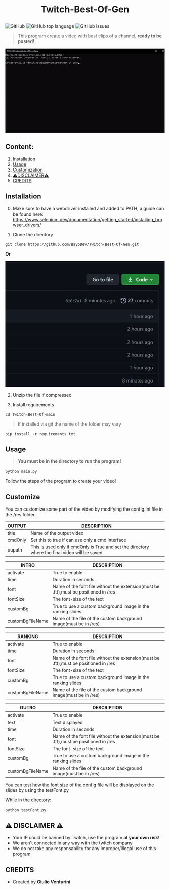 # <p align="center">Twitch-Best-Of-Gen</p>

![GitHub](https://img.shields.io/github/license/BayoDev/Twitch-Best-Of-Gen)
![GitHub top language](https://img.shields.io/github/languages/top/BayoDev/Twitch-Best-Of-Gen)
![GitHub issues](https://img.shields.io/github/issues/BayoDev/Twitch-Best-Of-Gen)

>This program create a video with best clips of a channel, **ready to be posted!**

![Download repository](/Images/usage.gif)

## Content:
1. [Installation](#inst)
2. [Usage](#usage)
3. [Customization](#custom)
4. [:warning:DISCLAIMER:warning:](#disclaimer)
5. [CREDITS](#credits)

<a name="inst"></a>
## Installation

0. Make sure to have a webdriver installed and added to PATH, a guide can be found here: https://www.selenium.dev/documentation/getting_started/installing_browser_drivers/

1. Clone the directory
  ```git
  git clone https://github.com/BayoDev/Twitch-Best-Of-Gen.git
  ```
  __Or__
  
  ![Download repository](/Images/install.gif)
  
2. Unzip the file if compressed

3. Install requirements
  ```git
  cd Twitch-Best-Of-main
  ```
  > If installed via git the name of the folder may vary
  ```pip
  pip install -r requirements.txt
  ```
  
  

<a name="usage"></a>
## Usage

> **You must be in the directory to run the program!**

```python
python main.py
```

Follow the steps of the program to create your video!

<a name="custom"></a>
## Customize

You can customize some part of the video by modifying the config.ini file in the /res folder

OUTPUT | DESCRIPTION
------ | -----------
title  | Name of the output video
cmdOnly| Set this to true if can use only a cmd interface
oupath | This is used only if cmdOnly is True and set the directory where the final video will be saved

INTRO | DESCRIPTION
--------|------------
activate | True to enable
time | Duration in seconds 
font | Name of the font file without the extension(must be .ftt),must be positioned in /res
fontSize | The font-size of the text
customBg | True to use a custom background image in the ranking slides
customBgFileName | Name of the file of the custom background image(must be in /res)

RANKING | DESCRIPTION
--------|------------
activate | True to enable
time | Duration in seconds 
font | Name of the font file without the extension(must be .ftt),must be positioned in /res
fontSize | The font-size of the text
customBg | True to use a custom background image in the ranking slides
customBgFileName | Name of the file of the custom background image(must be in /res)

OUTRO | DESCRIPTION
--------|------------
activate | True to enable
text | Text displayed
time | Duration in seconds 
font | Name of the font file without the extension(must be .ftt),must be positioned in /res
fontSize | The font-size of the text
customBg | True to use a custom background image in the ranking slides
customBgFileName | Name of the file of the custom background image(must be in /res)

You can test how the font size of the config file will be displayed on the slides by using the testFont.py

While in the directory:
```cmd
python testFont.py
```

<a name="disclaimer"></a>
## :warning: DISCLAIMER :warning:

* Your IP could be banned by Twitch, use the program **at your own risk!**
* We aren't connected in any way with the twitch company
* We do not take any responsability for any improper/illegal use of this program


<a name="credits"></a>
## CREDITS

* Created by **Giulio Venturini**
